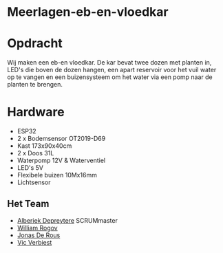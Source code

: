 # Meerlagen-eb-en-vloedkar

# Opdracht
Wij maken een eb-en vloedkar. De kar bevat twee dozen met planten in, LED's die boven de dozen hangen, een apart reservoir voor het vuil water op te vangen en een buizensysteem om het water via een pomp naar de planten te brengen. 

# Hardware
- ESP32
- 2 x Bodemsensor OT2019-D69
- Kast 173x90x40cm
- 2 x Doos 31L
- Waterpomp 12V & Waterventiel 
- LED's 5V
- Flexibele buizen 10Mx16mm
- Lichtsensor <vul type in als we het weten>

## Het Team
- [Alberiek Depreytere](https://github.com/AlberiekDepreytere) SCRUMmaster
- [William Rogov](https://github.com/Rwill03)
- [Jonas De Rous](https://github.com/JonasTBUP)
- [Vic Verbiest](https://github.com/Vic-Verbiest)


